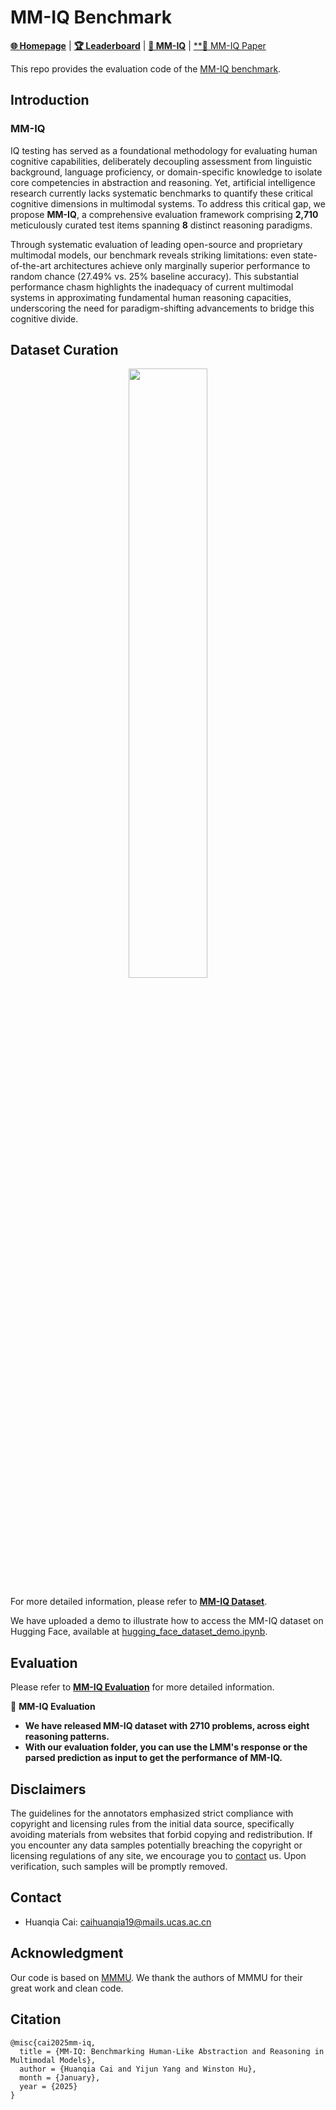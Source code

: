 # MM-IQ Benchmark

[**🌐 Homepage**](https://acechq.github.io/MMIQ-benchmark/) | [**🏆 Leaderboard**](https://acechq.github.io/MMIQ-benchmark/#leaderboard) | [**🤗 MM-IQ**](https://huggingface.co/datasets/huanqia/MM-IQ) | [**📖 MM-IQ Paper](https://arxiv.org/pdf/2502.00698) 

This repo provides the evaluation code of the [MM-IQ benchmark](https://acechq.github.io/MMIQ-benchmark/).


## Introduction

###  MM-IQ

IQ testing has served as a foundational methodology for evaluating human cognitive capabilities, deliberately decoupling assessment from linguistic background, language proficiency, or domain-specific knowledge to isolate core competencies in abstraction and reasoning. Yet, artificial intelligence research currently lacks systematic benchmarks to quantify these critical cognitive dimensions in multimodal systems. To address this critical gap, we propose **MM-IQ**, a comprehensive evaluation framework comprising **2,710** meticulously curated test items spanning **8** distinct reasoning paradigms.

Through systematic evaluation of leading open-source and proprietary multimodal models, our benchmark reveals striking limitations: even state-of-the-art architectures achieve only marginally superior performance to random chance (27.49% vs. 25% baseline accuracy). This substantial performance chasm highlights the inadequacy of current multimodal systems in approximating fundamental human reasoning capacities, underscoring the need for paradigm-shifting advancements to bridge this cognitive divide.


## Dataset Curation
<div align="center">
<img src="https://acechq.github.io/MMIQ-benchmark/static/imgs/MMIQ_distribution.png" width="50%">
</div>

For more detailed information, please refer to [**MM-IQ Dataset**](https://huggingface.co/datasets/huanqia/MM-IQ).

We have uploaded a demo to illustrate how to access the MM-IQ dataset on Hugging Face, available at [hugging_face_dataset_demo.ipynb](https://github.com/AceCHQ/MMIQ/blob/main/mmiq/jupyter_notebook_demos/hugging_face_dataset_demo.ipynb).

## Evaluation

Please refer to [**MM-IQ Evaluation**](mmiq) for more detailed information.


🎯 **MM-IQ Evaluation**

- **We have released MM-IQ dataset with 2710 problems, across eight reasoning patterns.**
- **With our evaluation folder, you can use the LMM's response or the parsed prediction as input to get the performance of MM-IQ.**


## Disclaimers
The guidelines for the annotators emphasized strict compliance with copyright and licensing rules from the initial data source, specifically avoiding materials from websites that forbid copying and redistribution. 
If you encounter any data samples potentially breaching the copyright or licensing regulations of any site, we encourage you to [contact](#contact) us. Upon verification, such samples will be promptly removed.

## Contact
- Huanqia Cai: caihuanqia19@mails.ucas.ac.cn

## Acknowledgment
Our code is based on [MMMU](https://github.com/MMMU-Benchmark/MMMU). We thank the authors of MMMU for their great work and clean code.

## Citation
```
@misc{cai2025mm-iq,
  title = {MM-IQ: Benchmarking Human-Like Abstraction and Reasoning in Multimodal Models},
  author = {Huanqia Cai and Yijun Yang and Winston Hu},
  month = {January},
  year = {2025}
}
```
